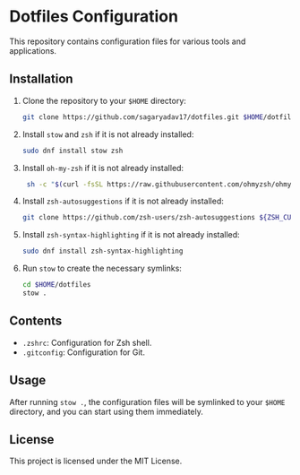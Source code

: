 # Dotfiles Configuration

This repository contains configuration files for various tools and applications.

## Installation

1. Clone the repository to your `$HOME` directory:

   ```sh
   git clone https://github.com/sagaryadav17/dotfiles.git $HOME/dotfiles
   ```

2. Install `stow` and `zsh` if it is not already installed:

   ```sh
   sudo dnf install stow zsh
   ```

3. Install `oh-my-zsh` if it is not already installed:

   ```sh
    sh -c "$(curl -fsSL https://raw.githubusercontent.com/ohmyzsh/ohmyzsh/master/tools/install.sh)"
   ```

4. Install `zsh-autosuggestions` if it is not already installed:

   ```sh
   git clone https://github.com/zsh-users/zsh-autosuggestions ${ZSH_CUSTOM:-~/.oh-my-zsh/custom}/plugins/zsh-autosuggestions
   ```

5. Install `zsh-syntax-highlighting` if it is not already installed:

   ```sh
   sudo dnf install zsh-syntax-highlighting
   ```

6. Run `stow` to create the necessary symlinks:

   ```sh
   cd $HOME/dotfiles
   stow .
   ```

## Contents

- `.zshrc`: Configuration for Zsh shell.
- `.gitconfig`: Configuration for Git.

## Usage

After running `stow .`, the configuration files will be symlinked to your `$HOME` directory, and you can start using them immediately.

## License

This project is licensed under the MIT License.
